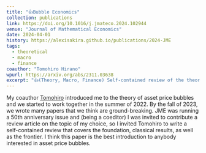 ```yaml
---
title: "👍Bubble Economics"
collection: publications
link: https://doi.org/10.1016/j.jmateco.2024.102944
venue: "Journal of Mathematical Economics"
date: 2024-04-01
history: https://alexisakira.github.io/publications/2024-JME
tags:
  - theoretical
  - macro
  - finance
coauthor: "Tomohiro Hirano"
wpurl: https://arxiv.org/abs/2311.03638
excerpt: "👍(Theory, Macro, Finance) Self-contained review of the theory of asset price bubbles."
---
```


My coauthor [Tomohiro](https://sites.google.com/site/tomohih/) introduced me to the theory of asset price bubbles and we started to work together in the summer of 2022. By the fall of 2023, we wrote many papers that we think are ground-breaking. JME was running a 50th anniversary issue and (being a coeditor) I was invited to contribute a review article on the topic of my choice, so I invited Tomohiro to write a self-contained review that covers the foundation, classical results, as well as the frontier. I think this paper is the best introduction to anybody interested in asset price bubbles.